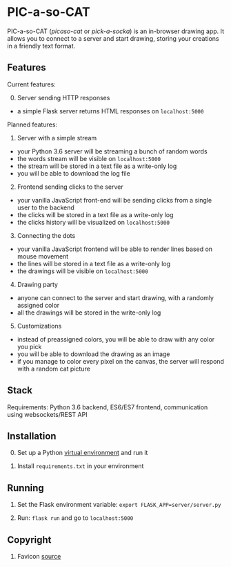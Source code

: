 # PIC-a-so-CAT

PIC-a-so-CAT (_picaso-cat_ or _pick-a-socka_) is an in-browser drawing app. It allows you to connect 
to a server and start drawing, storing your creations in a friendly text format.

## Features

Current features: 

0. Server sending HTTP responses
- a simple Flask server returns HTML responses on `localhost:5000`

Planned features:

1. Server with a simple stream 
- your Python 3.6 server will be streaming a bunch of random words
- the words stream will be visible on `localhost:5000`
- the stream will be stored in a text file as a write-only log
- you will be able to download the log file

2. Frontend sending clicks to the server
- your vanilla JavaScript front-end will be sending clicks from a single user to the backend
- the clicks will be stored in a text file as a write-only log
- the clicks history will be visualized on `localhost:5000`

3. Connecting the dots
- your vanilla JavaScript frontend will be able to render lines based on mouse movement
- the lines will be stored in a text file as a write-only log
- the drawings will be visible on `localhost:5000`

4. Drawing party
- anyone can connect to the server and start drawing, with a randomly assigned color
- all the drawings will be stored in the write-only log

5. Customizations
- instead of preassigned colors, you will be able to draw with any color you pick
- you will be able to download the drawing as an image
- if you manage to color every pixel on the canvas, the server will respond with a random cat picture

## Stack

Requirements: Python 3.6 backend, ES6/ES7 frontend, communication using websockets/REST API

## Installation

0. Set up a Python [virtual environment](http://docs.python-guide.org/en/latest/dev/virtualenvs/) and run it

1. Install `requirements.txt` in your environment  

## Running

1. Set the Flask environment variable: `export FLASK_APP=server/server.py`

2. Run: `flask run` and go to `localhost:5000`

## Copyright

1. Favicon [source](https://www.shareicon.net/cat-85580)

